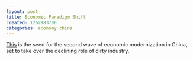 ```yaml
---
layout: post
title: Economic Paradigm Shift
created: 1262983790
categories: economy china
---
```

[This](http://www.nytimes.com/2010/01/07/world/asia/07scholar.html) is the seed for the second wave of economic modernization in China, set to take over the declining role of dirty industry.
